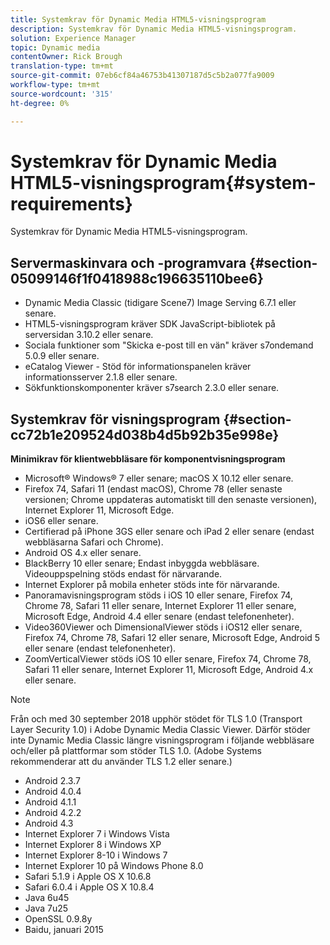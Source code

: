 ```yaml
---
title: Systemkrav för Dynamic Media HTML5-visningsprogram
description: Systemkrav för Dynamic Media HTML5-visningsprogram.
solution: Experience Manager
topic: Dynamic media
contentOwner: Rick Brough
translation-type: tm+mt
source-git-commit: 07eb6cf84a46753b41307187d5c5b2a077fa9009
workflow-type: tm+mt
source-wordcount: '315'
ht-degree: 0%

---
```



# Systemkrav för Dynamic Media HTML5-visningsprogram{#system-requirements}

Systemkrav för Dynamic Media HTML5-visningsprogram.

<!-- Updated January 13, 2021 from https://wiki.corp.adobe.com/pages/viewpage.action?spaceKey=scene7qa&title=s7Viewers%2C+S7SDK%2C+S7OnDemand+Release+Notes - Contact is Sasha -->

## Servermaskinvara och -programvara {#section-05099146f1f0418988c196635110bee6}

* Dynamic Media Classic (tidigare Scene7) Image Serving 6.7.1 eller senare.
* HTML5-visningsprogram kräver SDK JavaScript-bibliotek på serversidan 3.10.2 eller senare.
* Sociala funktioner som &quot;Skicka e-post till en vän&quot; kräver s7ondemand 5.0.9 eller senare.
* eCatalog Viewer - Stöd för informationspanelen kräver informationsserver 2.1.8 eller senare.
* Sökfunktionskomponenter kräver s7search 2.3.0 eller senare.

## Systemkrav för visningsprogram {#section-cc72b1e209524d038b4d5b92b35e998e}

**Minimikrav för klientwebbläsare för komponentvisningsprogram**

* Microsoft® Windows® 7 eller senare; macOS X 10.12 eller senare.
* Firefox 74, Safari 11 (endast macOS), Chrome 78 (eller senaste versionen; Chrome uppdateras automatiskt till den senaste versionen), Internet Explorer 11, Microsoft Edge.
* iOS6 eller senare.
* Certifierad på iPhone 3GS eller senare och iPad 2 eller senare (endast webbläsarna Safari och Chrome).
* Android OS 4.x eller senare.
* BlackBerry 10 eller senare; Endast inbyggda webbläsare. Videouppspelning stöds endast för närvarande.
* Internet Explorer på mobila enheter stöds inte för närvarande.
* Panoramavisningsprogram stöds i iOS 10 eller senare, Firefox 74, Chrome 78, Safari 11 eller senare, Internet Explorer 11 eller senare, Microsoft Edge, Android 4.4 eller senare (endast telefonenheter).
* Video360Viewer och DimensionalViewer stöds i iOS12 eller senare, Firefox 74, Chrome 78, Safari 12 eller senare, Microsoft Edge, Android 5 eller senare (endast telefonenheter).
* ZoomVerticalViewer stöds iOS 10 eller senare, Firefox 74, Chrome 78, Safari 11 eller senare, Internet Explorer 11, Microsoft Edge, Android 4.x eller senare.

>[!NOTE]
>
>Från och med 30 september 2018 upphör stödet för TLS 1.0 (Transport Layer Security 1.0) i Adobe Dynamic Media Classic Viewer. Därför stöder inte Dynamic Media Classic längre visningsprogram i följande webbläsare och/eller på plattformar som stöder TLS 1.0. (Adobe Systems rekommenderar att du använder TLS 1.2 eller senare.)

* Android 2.3.7
* Android 4.0.4
* Android 4.1.1
* Android 4.2.2
* Android 4.3
* Internet Explorer 7 i Windows Vista
* Internet Explorer 8 i Windows XP
* Internet Explorer 8-10 i Windows 7
* Internet Explorer 10 på Windows Phone 8.0
* Safari 5.1.9 i Apple OS X 10.6.8
* Safari 6.0.4 i Apple OS X 10.8.4
* Java 6u45
* Java 7u25
* OpenSSL 0.9.8y
* Baidu, januari 2015

<!-- 

>[!NOTE]
>
>FLASH VIEWERS END-OF-LIFE—Effective January 31, 2017, Adobe Scene7 Publishing System officially ended support for the Flash viewer platform. For more information about this important change, see the following FAQ website:

[https://docs.adobe.com/content/docs/en/aem/6-1/administer/integration/marketing-cloud/scene7/flash-eol.html](https://docs.adobe.com/content/docs/en/aem/6-1/administer/integration/marketing-cloud/scene7/flash-eol.html).  

-->
